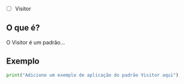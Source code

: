 
- [ ] Visitor
## O que é?
O Visitor é um padrão...

## Exemplo
```python
print("Adicione um exemplo de aplicação do padrão Visitor aqui")
```